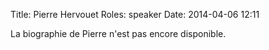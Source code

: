 Title: Pierre Hervouet
Roles: speaker
Date: 2014-04-06 12:11


La biographie de Pierre n'est pas encore disponible.



